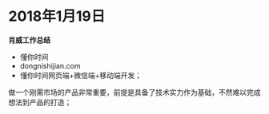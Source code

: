 
# 2018年1月19日
**肖威工作总结**
- 懂你时间
- dongnishijian.com
- 懂你时间网页端+微信端+移动端开发；

做一个刚需市场的产品非常重要，前提是具备了技术实力作为基础，不然难以完成想法到产品的打造；
